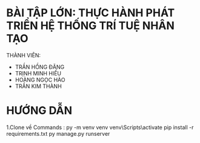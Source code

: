 # BÀI TẬP LỚN: THỰC HÀNH PHÁT TRIỂN HỆ THỐNG TRÍ TUỆ NHÂN TẠO 

THÀNH VIÊN: 
- TRẦN HỒNG ĐĂNG
- TRỊNH MINH HIẾU
- HOÀNG NGỌC HÀO
- TRẦN KIM THÀNH
# HƯỚNG DẪN
1.Clone về
Commands :
  py -m venv venv
  venv\Scripts\activate
  pip install -r requirements.txt
  py manage.py runserver

